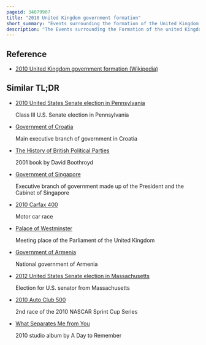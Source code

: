 ```yaml
---
pageid: 34079907
title: "2010 United Kingdom government formation"
short_summary: "Events surrounding the formation of the United Kingdom's government in 2010"
description: "The Events surrounding the Formation of the united Kingdom's Government in 2010 took Place between 7 may and 12 may 2010 following the 2010 general Election which failed to produce an overall Majority for either of the Country's two main political Parties. The 6 may Elections resulted in the first Hung Parliament in the Uk in 36 Years sparking a Series of Negotiations that would form the first Coalition Government since World War Ii."
---
```


## Reference

- [2010 United Kingdom government formation (Wikipedia)](https://en.wikipedia.org/?curid=34079907)

## Similar TL;DR

- [2010 United States Senate election in Pennsylvania](/tldr/en/2010-united-states-senate-election-in-pennsylvania)

  Class III U.S. Senate election in Pennsylvania

- [Government of Croatia](/tldr/en/government-of-croatia)

  Main executive branch of government in Croatia

- [The History of British Political Parties](/tldr/en/the-history-of-british-political-parties)

  2001 book by David Boothroyd

- [Government of Singapore](/tldr/en/government-of-singapore)

  Executive branch of government made up of the President and the Cabinet of Singapore

- [2010 Carfax 400](/tldr/en/2010-carfax-400)

  Motor car race

- [Palace of Westminster](/tldr/en/palace-of-westminster)

  Meeting place of the Parliament of the United Kingdom

- [Government of Armenia](/tldr/en/government-of-armenia)

  National government of Armenia

- [2012 United States Senate election in Massachusetts](/tldr/en/2012-united-states-senate-election-in-massachusetts)

  Election for U.S. senator from Massachusetts

- [2010 Auto Club 500](/tldr/en/2010-auto-club-500)

  2nd race of the 2010 NASCAR Sprint Cup Series

- [What Separates Me from You](/tldr/en/what-separates-me-from-you)

  2010 studio album by A Day to Remember
